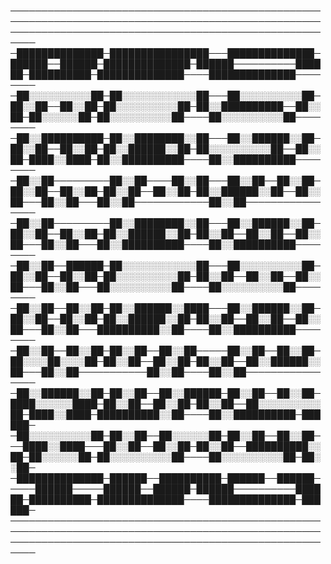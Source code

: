 
──────────────────────────────────────────────────────────────────────────────────────────────────────────────────────────────────────────────────────────
─██████████████─████████████████───██████████████─██████──██████─██████████████─██████──────────██████─██████████─██████████████────██████████████────────
─██░░░░░░░░░░██─██░░░░░░░░░░░░██───██░░░░░░░░░░██─██░░██──██░░██─██░░░░░░░░░░██─██░░██████████──██░░██─██░░░░░░██─██░░░░░░░░░░██────██░░░░░░░░░░██────────
─██░░██████████─██░░████████░░██───██░░██████░░██─██░░██──██░░██─██░░██████░░██─██░░░░░░░░░░██──██░░██─████░░████─██░░██████████────██░░██████████────────
─██░░██─────────██░░██────██░░██───██░░██──██░░██─██░░██──██░░██─██░░██──██░░██─██░░██████░░██──██░░██───██░░██───██░░██────────────██░░██────────────────
─██░░██─────────██░░████████░░██───██░░██████░░██─██░░██──██░░██─██░░██████░░██─██░░██──██░░██──██░░██───██░░██───██░░██████████────██░░██████████────────
─██░░██──██████─██░░░░░░░░░░░░██───██░░░░░░░░░░██─██░░██──██░░██─██░░░░░░░░░░██─██░░██──██░░██──██░░██───██░░██───██░░░░░░░░░░██────██░░░░░░░░░░██────────
─██░░██──██░░██─██░░██████░░████───██░░██████░░██─██░░██──██░░██─██░░██████░░██─██░░██──██░░██──██░░██───██░░██───██████████░░██────██░░██████████────────
─██░░██──██░░██─██░░██──██░░██─────██░░██──██░░██─██░░░░██░░░░██─██░░██──██░░██─██░░██──██░░██████░░██───██░░██───────────██░░██────██░░██────────────────
─██░░██████░░██─██░░██──██░░██████─██░░██──██░░██─████░░░░░░████─██░░██──██░░██─██░░██──██░░░░░░░░░░██─████░░████─██████████░░██────██░░██████████─██████─
─██░░░░░░░░░░██─██░░██──██░░░░░░██─██░░██──██░░██───████░░████───██░░██──██░░██─██░░██──██████████░░██─██░░░░░░██─██░░░░░░░░░░██────██░░░░░░░░░░██─██░░██─
─██████████████─██████──██████████─██████──██████─────██████─────██████──██████─██████──────────██████─██████████─██████████████────██████████████─██████─
──────────────────────────────────────────────────────────────────────────────────────────────────────────────────────────────────────────────────────────
